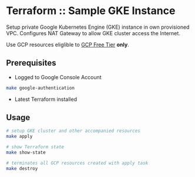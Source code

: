 # Terraform :: Sample GKE Instance

Setup private Google Kubernetes Engine (GKE) instance in own provisioned VPC.
Configures NAT Gateway to allow GKE cluster access the Internet.

Use  GCP resources eliglible to [GCP Free Tier](https://cloud.google.com/free/docs/gcp-free-tier#free-tier-usage-limits) __only__.

## Prerequisites

* Logged to Google Console Account

```bash
make google-authentication
```

* Latest Terraform installed

## Usage

```bash
# setup GKE cluster and other accompanied resources
make apply

# show Terraform state
make show-state

# terminates all GCP resources created with apply task
make destroy
```

